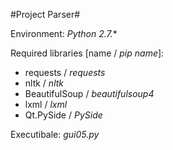 #Project Parser#

Environment: *Python 2.7.**

Required libraries [name / *pip name*]:
- requests / *requests*
- nltk / *nltk*
- BeautifulSoup / *beautifulsoup4*
- lxml / *lxml*
- Qt.PySide / *PySide*

Executibale: *gui05.py*
